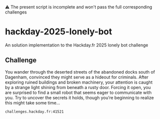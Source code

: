 ⚠️ The present script is incomplete and won't pass the full corresponding challenges

# hackday-2025-lonely-bot
An solution implementation to the Hackday.fr 2025 lonely bot challenge

## Challenge

You wander through the deserted streets of the abandoned docks south of Dagenham, convinced they might serve as a hideout for criminals. After exploring ruined buildings and broken machinery, your attention is caught by a strange light shining from beneath a rusty door. Forcing it open, you are surprised to find a small robot that seems eager to communicate with you. Try to uncover the secrets it holds, though you’re beginning to realize this might take some time...

`challenges.hackday.fr:41521`
